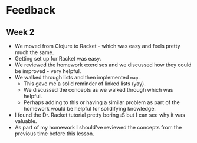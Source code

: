# Feedback
## Week 2
- We moved from Clojure to Racket - which was easy and feels pretty much the same.
- Getting set up for Racket was easy.
- We reviewed the homework exercises and we discussed how they could be improved - very helpful.
- We walked through lists and then implemented `map`.
  - This gave me a solid reminder of linked lists (yay).
  - We discussed the concepts as we walked through which was helpful.
  - Perhaps adding to this or having a similar problem as part of the homework would be helpful for solidifying knowledge.
- I found the Dr. Racket tutorial pretty boring :S but I can see why it was valuable.
- As part of my homework I should've reviewed the concepts from the previous time before this lesson.
